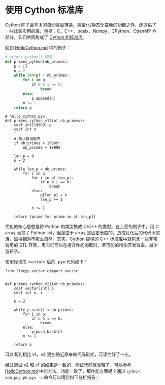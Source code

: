 # 使用 Cython 标准库

Cython 除了最基本的自动类型转换、类型化/静态化变量的功能之外，还提供了一些比较实用的库，包括：C、C++、posix、Numpy、CPython、OpenMP 六部分，它们共同构成了 [Cython 的标准库](https://github.com/cython/cython/tree/master/Cython/Includes)。

回到 [HelloCython.md]() 中的例子：

```Python
# primes_python() 函数
def primes_python(nb_primes):
    p = []
    n = 2
    while len(p) < nb_primes:
        for i in p:
            if n % i == 0:
                break
        else:
            p.append(n)
        n += 1
    return p
```

```Cython
# hello_cython.pyx
def primes_cython_v1(int nb_primes):
    cdef int[19999] p
    cdef int n

    # 防止数组越界
    if nb_primes > 19999:
        nb_primes = 19999
    
    len_p = 0
    n = 2

    while len_p < nb_primes:
        for i in p:
            for i in p[:len_p]:
                if n % i == 0:
                    break
            else:
                p[len_p] = n
                len_p += 1

            n += 1

    return [prime for prime in p[:len_p]]
```

优化的核心思想是将 Python 的类型换成 C/C++ 的类型。在上面的例子中，用 C array 替换了 Python list，但是由于 array 是固定长度的，造成优化后的代码不灵活，显得相对不那么自然。其实，Cython 提供的 C++ 标准库中就包含一些非常有用的 STL 容器，用它们可以在提升性能的同时，尽可能的增加开发效率、减少造轮子。

使用标准库 `<vector>` 后的 .pyx 代码如下：

```Cython
from libcpp.vector cimport vector


def primes_cython_v2(int nb_primes):
    cdef vector[int] p
    cdef int n, i

    n = 2

    while p.size() < nb_primes:
        for i in p:
            if n % i == 0:
                break
        else:
            p.push_back(n)
        n += 1

    return p
```

可以看到相比 v1，v2 更加贴近原来的代码形式，可读性好了一点。

经过测试 v2 和 v1 的结果是一致的，测试代码就省略了，可以参考 [HelloCython.md]() 中的方法。功能一致了，那性能方面呢？通过 `cython sdm_pog_pk.pyx -a` 命令可以得到如下分析报告：

